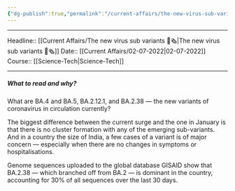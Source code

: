 ```yaml
---
{"dg-publish":true,"permalink":"/current-affairs/the-new-virus-sub-variants/","dgHomeLink":true,"dgPassFrontmatter":false}
---
```


----
Headline:: [[Current Affairs/The new virus sub variants 📰🗞️|The new virus sub variants 📰🗞️]]
Date:: [[Current Affairs/02-07-2022|02-07-2022]]
Course:: [[Science-Tech|Science-Tech]] 

----
##### What to read and why? 


 What are BA.4 and BA.5, BA.2.12.1, and BA.2.38 — the new variants of coronavirus in circulation currently?

 The biggest difference between the current surge and the one in January is that there is no cluster formation with any of the emerging sub-variants. And in a country the size of India, a few cases of a variant is of major concern — especially when there are no changes in symptoms or hospitalisations.

Genome sequences uploaded to the global database GISAID show that BA.2.38 — which branched off from BA.2 — is dominant in the country, accounting for 30% of all sequences over the last 30 days.


















